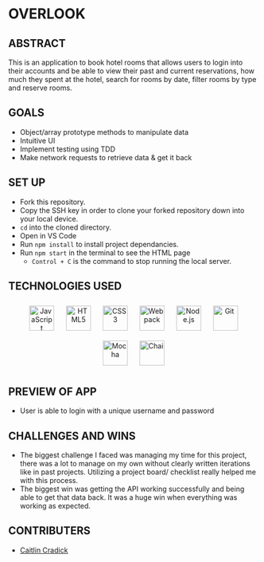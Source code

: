 # OVERLOOK

## ABSTRACT
This is an application to book hotel rooms that allows users to login into their accounts and be able to view their past and current reservations, how much they spent at the hotel, search for rooms by date, filter rooms by type and reserve rooms.

## GOALS 
- Object/array prototype methods to manipulate data
- Intuitive UI
- Implement testing using TDD
- Make network requests to retrieve data & get it back 

## SET UP 
- Fork this repository.
- Copy the SSH key in order to clone your forked repository down into your local device.
- `cd` into the cloned directory.
- Open in VS Code
- Run `npm install` to install project dependancies.
- Run `npm start` in the terminal to see the HTML page
  - `Control + C` is the command to stop running the local server.

## TECHNOLOGIES USED
<div align="center">  
<a href="https://www.javascript.com/" target="_blank"><img style="margin: 10px" src="https://profilinator.rishav.dev/skills-assets/javascript-original.svg" alt="JavaScript" height="50" /></a>  
<a href="https://en.wikipedia.org/wiki/HTML5" target="_blank"><img style="margin: 10px" src="https://profilinator.rishav.dev/skills-assets/html5-original-wordmark.svg" alt="HTML5" height="50" /></a>  
<a href="https://www.w3schools.com/css/" target="_blank"><img style="margin: 10px" src="https://profilinator.rishav.dev/skills-assets/css3-original-wordmark.svg" alt="CSS3" height="50" /></a>  
<a href="https://webpack.js.org/" target="_blank"><img style="margin: 10px" src="https://profilinator.rishav.dev/skills-assets/webpack-original.svg" alt="Webpack" height="50" /></a>  
<a href="https://nodejs.org/" target="_blank"><img style="margin: 10px" src="https://profilinator.rishav.dev/skills-assets/nodejs-original-wordmark.svg" alt="Node.js" height="50" /></a>  
<a href="https://github.com/" target="_blank"><img style="margin: 10px" src="https://profilinator.rishav.dev/skills-assets/git-scm-icon.svg" alt="Git" height="50" /></a>  
<a href="https://mochajs.org/" target="_blank"><img style="margin: 10px" src="https://profilinator.rishav.dev/skills-assets/mocha.png" alt="Mocha" height="50" /></a>  
<a href="https://www.chaijs.com/" target="_blank"><img style="margin: 10px" src="https://profilinator.rishav.dev/skills-assets/chai.png" alt="Chai" height="50" /></a>  
</div>
</td><td valign="top" width="33%">

## PREVIEW OF APP 
- User is able to login with a unique username and password 

## CHALLENGES AND WINS
- The biggest challenge I faced was managing my time for this project, there was a lot to manage on my own without clearly written iterations like in past projects. Utilizing a project board/ checklist really helped me with this process. 
- The biggest win was getting the API working successfully and being able to get that data back. It was a huge win when everything was working as expected. 

## CONTRIBUTERS 
- [Caitlin Cradick](https://github.com/caitlincradick)